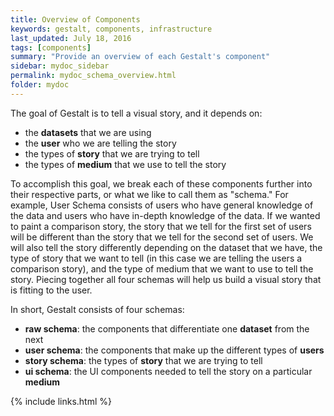 ```yaml
---
title: Overview of Components
keywords: gestalt, components, infrastructure
last_updated: July 18, 2016
tags: [components]
summary: "Provide an overview of each Gestalt's component"
sidebar: mydoc_sidebar
permalink: mydoc_schema_overview.html
folder: mydoc
---
```


The goal of Gestalt is to tell a visual story, and it depends on:

* the **datasets** that we are using
* the **user** who we are telling the story
* the types of **story** that we are trying to tell
* the types of **medium** that we use to tell the story

To accomplish this goal, we break each of these components further
into their respective parts, or what we like to call them as "schema."
For example, User Schema consists of users who have general knowledge
of the data and users who have in-depth knowledge of the data. If we wanted
to paint a comparison story, the story that we tell for the first set of
users will be different than the story that we tell for the second set 
of users. We will also tell the story differently depending on the 
dataset that we have, the type of story that we want to tell (in this
case we are telling the users a comparison story), and the type of medium
that we want to use to tell the story. Piecing together all four schemas
will help us build a visual story that is fitting to the user. 

In short, Gestalt consists of four schemas:

* **raw schema**: the components that differentiate one **dataset** from the next
* **user schema**: the components that make up the different types of **users**
* **story schema**: the types of **story** that we are trying to tell
* **ui schema**: the UI components needed to tell the story on a particular **medium**

{% include links.html %}